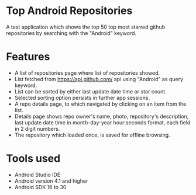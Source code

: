 # Top Android Repositories
A test application which shows the top 50 top most starred github repositories by searching with the "Android" keyword.

# Features
- A list of repositories page where list of repositories showed.
- List fetched from https://api.github.com/ api using "Android" as query keyword.
- List can be sorted by either last update date time or star count.
- Selected sorting option persists in further app sessions.
- A repo details page, to which navigated by clicking on an item from the list.
- Details page shows repo owner's name, photo, repository's description, last update date time in month-day-year hour:seconds format, each field in 2 digit numbers.
- The repository which loaded once, is saved for offline browsing.
       
# Tools used
- Android Studio IDE
- Android version 4.1 and higher
- Android SDK 16 to 30






